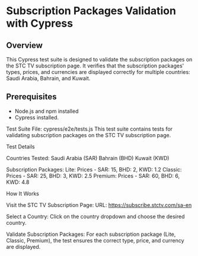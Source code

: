 # Subscription Packages Validation with Cypress

## Overview

This Cypress test suite is designed to validate the subscription packages on the STC TV subscription page. 
It verifies that the subscription packages' types, prices, and currencies are displayed correctly for multiple countries: Saudi Arabia, Bahrain, and Kuwait.

## Prerequisites

- Node.js and npm installed
- Cypress installed.

Test Suite
File: cypress/e2e/tests.js
This test suite contains tests for validating subscription packages on the STC TV subscription page.

Test Details

Countries Tested:
Saudi Arabia (SAR)
Bahrain (BHD)
Kuwait (KWD)


Subscription Packages:
Lite: Prices - SAR: 15, BHD: 2, KWD: 1.2
Classic: Prices - SAR: 25, BHD: 3, KWD: 2.5
Premium: Prices - SAR: 60, BHD: 6, KWD: 4.8

How It Works

Visit the STC TV Subscription Page:
URL: https://subscribe.stctv.com/sa-en

Select a Country:
Click on the country dropdown and choose the desired country.

Validate Subscription Packages:
For each subscription package (Lite, Classic, Premium), the test ensures the correct type, price, and currency are displayed.

